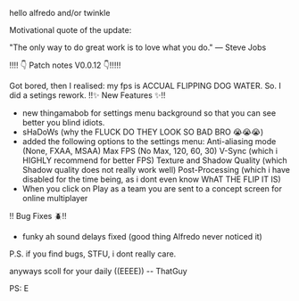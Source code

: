 hello alfredo and/or twinkle


Motivational quote of the update:

"The only way to do great work is to love what you do." — Steve Jobs

!!!! 👇 Patch notes V0.0.12 👇!!!!!

Got bored, then I realised: my fps is ACCUAL FLIPPING DOG WATER. So. I did a setings rework.
!!✨ New Features ✨!!
- new thingamabob for settings menu background so that you can see better you blind idiots.
- sHaDoWs (why the FLUCK DO THEY LOOK SO BAD BRO 😭😭😭)  
- added the following options to the settings menu:
    Anti-aliasing mode (None, FXAA, MSAA)
    Max FPS (No Max, 120, 60, 30)
    V-Sync (which i HIGHLY recommend for better FPS)
    Texture and Shadow Quality (which Shadow quality does not really work well)
    Post-Processing (which i have disabled for the time being, as i dont even know WhAT THE FLIP IT IS)
- When you click on Play as a team you are sent to a concept screen for online multiplayer

!! Bug Fixes 🪲!!
- funky ah sound delays fixed (good thing Alfredo never noticed it)

P.S. if you find bugs, STFU, i dont really care.

anyways scoll for your daily  ((EEEE))
-- ThatGuy

PS:
E





